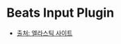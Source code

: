 # Beats Input Plugin

* [출처: 엘라스틱 사이트](https://www.elastic.co/guide/en/logstash/current/plugins-inputs-beats.html)